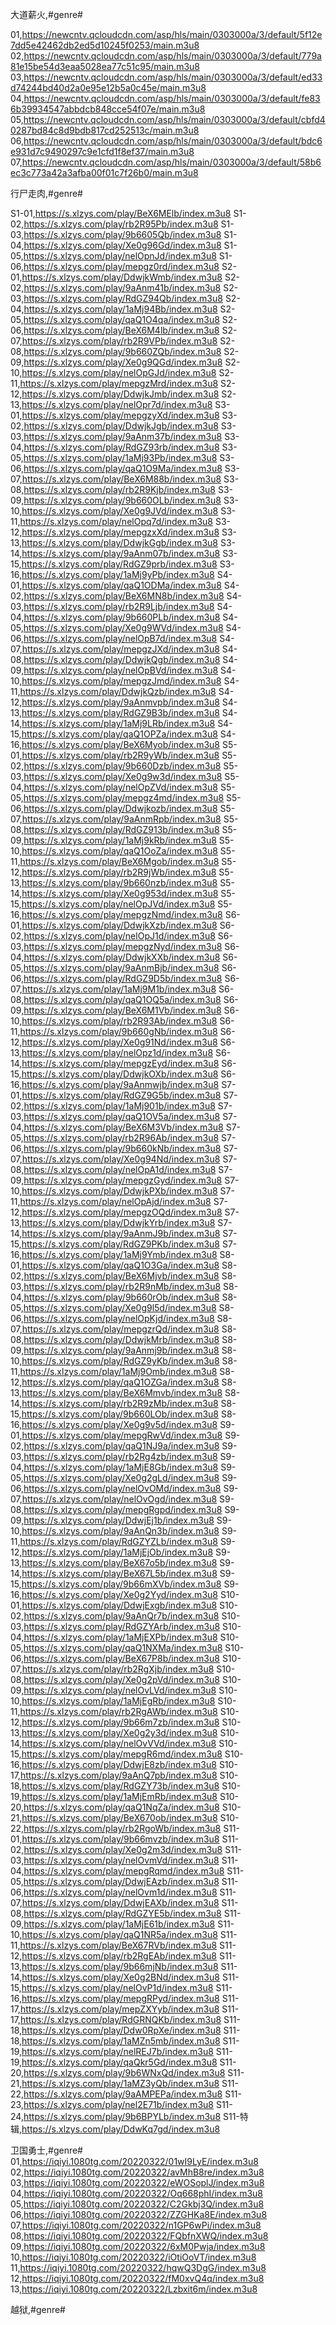 大道薪火,#genre#

01,https://newcntv.qcloudcdn.com/asp/hls/main/0303000a/3/default/5f12e7dd5e42462db2ed5d10245f0253/main.m3u8
02,https://newcntv.qcloudcdn.com/asp/hls/main/0303000a/3/default/779a81e15be54d3eaa5028ea77c51c95/main.m3u8
03,https://newcntv.qcloudcdn.com/asp/hls/main/0303000a/3/default/ed33d74244bd40d2a0e95e12b5a0c45e/main.m3u8
04,https://newcntv.qcloudcdn.com/asp/hls/main/0303000a/3/default/fe836b39934547abbdcb848cce54f07e/main.m3u8
05,https://newcntv.qcloudcdn.com/asp/hls/main/0303000a/3/default/cbfd40287bd84c8d9bdb817cd252513c/main.m3u8
06,https://newcntv.qcloudcdn.com/asp/hls/main/0303000a/3/default/bdc6e931d7c9490297c9e1cfd1f8ef37/main.m3u8
07,https://newcntv.qcloudcdn.com/asp/hls/main/0303000a/3/default/58b6ec3c773a42a3afba00f01c7f26b0/main.m3u8

行尸走肉,#genre#

S1-01,https://s.xlzys.com/play/BeX6MElb/index.m3u8
S1-02,https://s.xlzys.com/play/rb2R95Pb/index.m3u8
S1-03,https://s.xlzys.com/play/9b6605Qb/index.m3u8
S1-04,https://s.xlzys.com/play/Xe0g96Gd/index.m3u8
S1-05,https://s.xlzys.com/play/nelOpnJd/index.m3u8
S1-06,https://s.xlzys.com/play/mepgz0rd/index.m3u8
S2-01,https://s.xlzys.com/play/DdwjkWmb/index.m3u8
S2-02,https://s.xlzys.com/play/9aAnm41b/index.m3u8
S2-03,https://s.xlzys.com/play/RdGZ94Qb/index.m3u8
S2-04,https://s.xlzys.com/play/1aMj94Bb/index.m3u8
S2-05,https://s.xlzys.com/play/qaQ1O4qa/index.m3u8
S2-06,https://s.xlzys.com/play/BeX6M4lb/index.m3u8
S2-07,https://s.xlzys.com/play/rb2R9VPb/index.m3u8
S2-08,https://s.xlzys.com/play/9b660ZQb/index.m3u8
S2-09,https://s.xlzys.com/play/Xe0g9QGd/index.m3u8
S2-10,https://s.xlzys.com/play/nelOpGJd/index.m3u8
S2-11,https://s.xlzys.com/play/mepgzMrd/index.m3u8
S2-12,https://s.xlzys.com/play/DdwjkJmb/index.m3u8
S2-13,https://s.xlzys.com/play/nelOpr7d/index.m3u8
S3-01,https://s.xlzys.com/play/mepgzyXd/index.m3u8
S3-02,https://s.xlzys.com/play/DdwjkJgb/index.m3u8
S3-03,https://s.xlzys.com/play/9aAnm37b/index.m3u8
S3-04,https://s.xlzys.com/play/RdGZ93rb/index.m3u8
S3-05,https://s.xlzys.com/play/1aMj93Pb/index.m3u8
S3-06,https://s.xlzys.com/play/qaQ1O9Ma/index.m3u8
S3-07,https://s.xlzys.com/play/BeX6M88b/index.m3u8
S3-08,https://s.xlzys.com/play/rb2R9Kjb/index.m3u8
S3-09,https://s.xlzys.com/play/9b660OLb/index.m3u8
S3-10,https://s.xlzys.com/play/Xe0g9JVd/index.m3u8
S3-11,https://s.xlzys.com/play/nelOpq7d/index.m3u8
S3-12,https://s.xlzys.com/play/mepgzxXd/index.m3u8
S3-13,https://s.xlzys.com/play/DdwjkGgb/index.m3u8
S3-14,https://s.xlzys.com/play/9aAnm07b/index.m3u8
S3-15,https://s.xlzys.com/play/RdGZ9prb/index.m3u8
S3-16,https://s.xlzys.com/play/1aMj9yPb/index.m3u8
S4-01,https://s.xlzys.com/play/qaQ1ODMa/index.m3u8
S4-02,https://s.xlzys.com/play/BeX6MN8b/index.m3u8
S4-03,https://s.xlzys.com/play/rb2R9Ljb/index.m3u8
S4-04,https://s.xlzys.com/play/9b660PLb/index.m3u8
S4-05,https://s.xlzys.com/play/Xe0g9WVd/index.m3u8
S4-06,https://s.xlzys.com/play/nelOpB7d/index.m3u8
S4-07,https://s.xlzys.com/play/mepgzJXd/index.m3u8
S4-08,https://s.xlzys.com/play/DdwjkQgb/index.m3u8
S4-09,https://s.xlzys.com/play/nelOpBVd/index.m3u8
S4-10,https://s.xlzys.com/play/mepgzJmd/index.m3u8
S4-11,https://s.xlzys.com/play/DdwjkQzb/index.m3u8
S4-12,https://s.xlzys.com/play/9aAnmvpb/index.m3u8
S4-13,https://s.xlzys.com/play/RdGZ9B3b/index.m3u8
S4-14,https://s.xlzys.com/play/1aMj9LRb/index.m3u8
S4-15,https://s.xlzys.com/play/qaQ1OPZa/index.m3u8
S4-16,https://s.xlzys.com/play/BeX6Myob/index.m3u8
S5-01,https://s.xlzys.com/play/rb2R9yWb/index.m3u8
S5-02,https://s.xlzys.com/play/9b660Dzb/index.m3u8
S5-03,https://s.xlzys.com/play/Xe0g9w3d/index.m3u8
S5-04,https://s.xlzys.com/play/nelOpZVd/index.m3u8
S5-05,https://s.xlzys.com/play/mepgz4md/index.m3u8
S5-06,https://s.xlzys.com/play/Ddwjkozb/index.m3u8
S5-07,https://s.xlzys.com/play/9aAnmRpb/index.m3u8
S5-08,https://s.xlzys.com/play/RdGZ913b/index.m3u8
S5-09,https://s.xlzys.com/play/1aMj9kRb/index.m3u8
S5-10,https://s.xlzys.com/play/qaQ1OoZa/index.m3u8
S5-11,https://s.xlzys.com/play/BeX6Mgob/index.m3u8
S5-12,https://s.xlzys.com/play/rb2R9jWb/index.m3u8
S5-13,https://s.xlzys.com/play/9b660nzb/index.m3u8
S5-14,https://s.xlzys.com/play/Xe0g953d/index.m3u8
S5-15,https://s.xlzys.com/play/nelOpJVd/index.m3u8
S5-16,https://s.xlzys.com/play/mepgzNmd/index.m3u8
S6-01,https://s.xlzys.com/play/DdwjkXzb/index.m3u8
S6-02,https://s.xlzys.com/play/nelOpJ1d/index.m3u8
S6-03,https://s.xlzys.com/play/mepgzNyd/index.m3u8
S6-04,https://s.xlzys.com/play/DdwjkXXb/index.m3u8
S6-05,https://s.xlzys.com/play/9aAnmBjb/index.m3u8
S6-06,https://s.xlzys.com/play/RdGZ9D5b/index.m3u8
S6-07,https://s.xlzys.com/play/1aMj9M1b/index.m3u8
S6-08,https://s.xlzys.com/play/qaQ1OQ5a/index.m3u8
S6-09,https://s.xlzys.com/play/BeX6M1Vb/index.m3u8
S6-10,https://s.xlzys.com/play/rb2R93Ab/index.m3u8
S6-11,https://s.xlzys.com/play/9b660gNb/index.m3u8
S6-12,https://s.xlzys.com/play/Xe0g91Nd/index.m3u8
S6-13,https://s.xlzys.com/play/nelOpz1d/index.m3u8
S6-14,https://s.xlzys.com/play/mepgzEyd/index.m3u8
S6-15,https://s.xlzys.com/play/DdwjkOXb/index.m3u8
S6-16,https://s.xlzys.com/play/9aAnmwjb/index.m3u8
S7-01,https://s.xlzys.com/play/RdGZ9G5b/index.m3u8
S7-02,https://s.xlzys.com/play/1aMj901b/index.m3u8
S7-03,https://s.xlzys.com/play/qaQ1OV5a/index.m3u8
S7-04,https://s.xlzys.com/play/BeX6M3Vb/index.m3u8
S7-05,https://s.xlzys.com/play/rb2R96Ab/index.m3u8
S7-06,https://s.xlzys.com/play/9b660kNb/index.m3u8
S7-07,https://s.xlzys.com/play/Xe0g94Nd/index.m3u8
S7-08,https://s.xlzys.com/play/nelOpA1d/index.m3u8
S7-09,https://s.xlzys.com/play/mepgzGyd/index.m3u8
S7-10,https://s.xlzys.com/play/DdwjkPXb/index.m3u8
S7-11,https://s.xlzys.com/play/nelOpAjd/index.m3u8
S7-12,https://s.xlzys.com/play/mepgzOQd/index.m3u8
S7-13,https://s.xlzys.com/play/DdwjkYrb/index.m3u8
S7-14,https://s.xlzys.com/play/9aAnmJ9b/index.m3u8
S7-15,https://s.xlzys.com/play/RdGZ9PKb/index.m3u8
S7-16,https://s.xlzys.com/play/1aMj9Ymb/index.m3u8
S8-01,https://s.xlzys.com/play/qaQ1O3Ga/index.m3u8
S8-02,https://s.xlzys.com/play/BeX6Mjvb/index.m3u8
S8-03,https://s.xlzys.com/play/rb2R9nMb/index.m3u8
S8-04,https://s.xlzys.com/play/9b660rOb/index.m3u8
S8-05,https://s.xlzys.com/play/Xe0g9l5d/index.m3u8
S8-06,https://s.xlzys.com/play/nelOpKjd/index.m3u8
S8-07,https://s.xlzys.com/play/mepgzrQd/index.m3u8
S8-08,https://s.xlzys.com/play/DdwjkMrb/index.m3u8
S8-09,https://s.xlzys.com/play/9aAnmj9b/index.m3u8
S8-10,https://s.xlzys.com/play/RdGZ9yKb/index.m3u8
S8-11,https://s.xlzys.com/play/1aMj9Omb/index.m3u8
S8-12,https://s.xlzys.com/play/qaQ1OZGa/index.m3u8
S8-13,https://s.xlzys.com/play/BeX6Mmvb/index.m3u8
S8-14,https://s.xlzys.com/play/rb2R9zMb/index.m3u8
S8-15,https://s.xlzys.com/play/9b660LOb/index.m3u8
S8-16,https://s.xlzys.com/play/Xe0g9v5d/index.m3u8
S9-01,https://s.xlzys.com/play/mepgRwVd/index.m3u8
S9-02,https://s.xlzys.com/play/qaQ1NJ9a/index.m3u8
S9-03,https://s.xlzys.com/play/rb2Rg4zb/index.m3u8
S9-04,https://s.xlzys.com/play/1aMjE8Gb/index.m3u8
S9-05,https://s.xlzys.com/play/Xe0g2gLd/index.m3u8
S9-06,https://s.xlzys.com/play/nelOvOMd/index.m3u8
S9-07,https://s.xlzys.com/play/nelOvOgd/index.m3u8
S9-08,https://s.xlzys.com/play/mepgRgpd/index.m3u8
S9-09,https://s.xlzys.com/play/DdwjEj1b/index.m3u8
S9-10,https://s.xlzys.com/play/9aAnQn3b/index.m3u8
S9-11,https://s.xlzys.com/play/RdGZYZLb/index.m3u8
S9-12,https://s.xlzys.com/play/1aMjEjOb/index.m3u8
S9-13,https://s.xlzys.com/play/BeX67o5b/index.m3u8
S9-14,https://s.xlzys.com/play/BeX67L5b/index.m3u8
S9-15,https://s.xlzys.com/play/9b66mXVb/index.m3u8
S9-16,https://s.xlzys.com/play/Xe0g2Yyd/index.m3u8
S10-01,https://s.xlzys.com/play/DdwjExgb/index.m3u8
S10-02,https://s.xlzys.com/play/9aAnQr7b/index.m3u8
S10-03,https://s.xlzys.com/play/RdGZYArb/index.m3u8
S10-04,https://s.xlzys.com/play/1aMjEXPb/index.m3u8
S10-05,https://s.xlzys.com/play/qaQ1NXMa/index.m3u8
S10-06,https://s.xlzys.com/play/BeX67P8b/index.m3u8
S10-07,https://s.xlzys.com/play/rb2RgXjb/index.m3u8
S10-08,https://s.xlzys.com/play/Xe0g2pVd/index.m3u8
S10-09,https://s.xlzys.com/play/nelOvLVd/index.m3u8
S10-10,https://s.xlzys.com/play/1aMjEgRb/index.m3u8
S10-11,https://s.xlzys.com/play/rb2RgAWb/index.m3u8
S10-12,https://s.xlzys.com/play/9b66m7zb/index.m3u8
S10-13,https://s.xlzys.com/play/Xe0g2y3d/index.m3u8
S10-14,https://s.xlzys.com/play/nelOvVVd/index.m3u8
S10-15,https://s.xlzys.com/play/mepgR6md/index.m3u8
S10-16,https://s.xlzys.com/play/DdwjE8zb/index.m3u8
S10-17,https://s.xlzys.com/play/9aAnQ7pb/index.m3u8
S10-18,https://s.xlzys.com/play/RdGZY73b/index.m3u8
S10-19,https://s.xlzys.com/play/1aMjEmRb/index.m3u8
S10-20,https://s.xlzys.com/play/qaQ1NqZa/index.m3u8
S10-21,https://s.xlzys.com/play/BeX670ob/index.m3u8
S10-22,https://s.xlzys.com/play/rb2RgoWb/index.m3u8
S11-01,https://s.xlzys.com/play/9b66mvzb/index.m3u8
S11-02,https://s.xlzys.com/play/Xe0g2m3d/index.m3u8
S11-03,https://s.xlzys.com/play/nelOvmVd/index.m3u8
S11-04,https://s.xlzys.com/play/mepgRqmd/index.m3u8
S11-05,https://s.xlzys.com/play/DdwjEAzb/index.m3u8
S11-06,https://s.xlzys.com/play/nelOvm1d/index.m3u8
S11-07,https://s.xlzys.com/play/DdwjEAXb/index.m3u8
S11-08,https://s.xlzys.com/play/RdGZYE5b/index.m3u8
S11-09,https://s.xlzys.com/play/1aMjE61b/index.m3u8
S11-10,https://s.xlzys.com/play/qaQ1NR5a/index.m3u8
S11-11,https://s.xlzys.com/play/BeX67RVb/index.m3u8
S11-12,https://s.xlzys.com/play/rb2RgEAb/index.m3u8
S11-13,https://s.xlzys.com/play/9b66mjNb/index.m3u8
S11-14,https://s.xlzys.com/play/Xe0g2BNd/index.m3u8
S11-15,https://s.xlzys.com/play/nelOvP1d/index.m3u8
S11-16,https://s.xlzys.com/play/mepgRPyd/index.m3u8
S11-17,https://s.xlzys.com/play/mepZXYyb/index.m3u8
S11-17,https://s.xlzys.com/play/RdGRNQKb/index.m3u8
S11-18,https://s.xlzys.com/play/Ddw0RpXe/index.m3u8
S11-18,https://s.xlzys.com/play/1aMZn5mb/index.m3u8
S11-19,https://s.xlzys.com/play/nelREJ7b/index.m3u8
S11-19,https://s.xlzys.com/play/qaQkr5Gd/index.m3u8
S11-20,https://s.xlzys.com/play/9b6WNxQd/index.m3u8
S11-21,https://s.xlzys.com/play/1aMZ3yQb/index.m3u8
S11-22,https://s.xlzys.com/play/9aAMPEPa/index.m3u8
S11-23,https://s.xlzys.com/play/nel2E71b/index.m3u8
S11-24,https://s.xlzys.com/play/9b6BPYLb/index.m3u8
S11-特辑,https://s.xlzys.com/play/DdwKq7gd/index.m3u8

卫国勇士,#genre#
01,https://iqiyi.1080tg.com/20220322/01wI9LyE/index.m3u8
02,https://iqiyi.1080tg.com/20220322/avMhB8re/index.m3u8
03,https://iqiyi.1080tg.com/20220322/eWOSoplJ/index.m3u8
04,https://iqiyi.1080tg.com/20220322/Oq668phI/index.m3u8
05,https://iqiyi.1080tg.com/20220322/C2Gkbj3Q/index.m3u8
06,https://iqiyi.1080tg.com/20220322/ZZGHKa8E/index.m3u8
07,https://iqiyi.1080tg.com/20220322/n1GP6wPi/index.m3u8
08,https://iqiyi.1080tg.com/20220322/FQbfnXWQ/index.m3u8
09,https://iqiyi.1080tg.com/20220322/6xM0Pwja/index.m3u8
10,https://iqiyi.1080tg.com/20220322/iOtiOoVT/index.m3u8
11,https://iqiyi.1080tg.com/20220322/hqwQ3DgG/index.m3u8
12,https://iqiyi.1080tg.com/20220322/fM0xvQ4q/index.m3u8
13,https://iqiyi.1080tg.com/20220322/Lzbxit6m/index.m3u8

越狱,#genre#